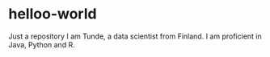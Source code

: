 # helloo-world
Just a repository
I am Tunde, a data scientist from Finland.
I am proficient in Java, Python and R.
